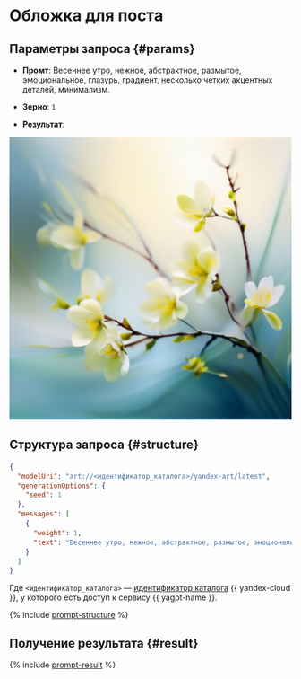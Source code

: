 # Обложка для поста

## Параметры запроса {#params}

* **Промт**: Весеннее утро, нежное, абстрактное, размытое, эмоциональное, глазурь, градиент, несколько четких акцентных деталей, минимализм.

* **Зерно**: `1`

* **Результат**:

![social-network-spring](../../../_assets/yandexgpt/social-network-spring.jpeg)

## Структура запроса {#structure}

```json
{
  "modelUri": "art://<идентификатор_каталога>/yandex-art/latest",
  "generationOptions": {
    "seed": 1
  },
  "messages": [
    {
      "weight": 1,
      "text": "Весеннее утро, нежное, абстрактное, размытое, эмоциональное, глазурь, градиент, несколько четких акцентных деталей, минимализм"
    }
  ]
}
```

Где `<идентификатор_каталога>` — [идентификатор каталога](../../../resource-manager/operations/folder/get-id.md) {{ yandex-cloud }}, у которого есть доступ к сервису {{ yagpt-name }}.

{% include [prompt-structure](../../../_includes/yandexart/prompt-structure.md) %}

## Получение результата {#result}

{% include [prompt-result](../../../_includes/yandexart/prompt-result.md) %}
